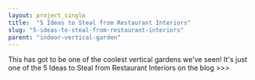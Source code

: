 ```yaml
---
layout: project_single
title:  "5 Ideas to Steal from Restaurant Interiors"
slug: "5-ideas-to-steal-from-restaurant-interiors"
parent: "indoor-vertical-garden"
---
```

This has got to be one of the coolest vertical gardens we've seen! It's just one of the 5 Ideas to Steal from Restaurant Interiors on the blog >>>